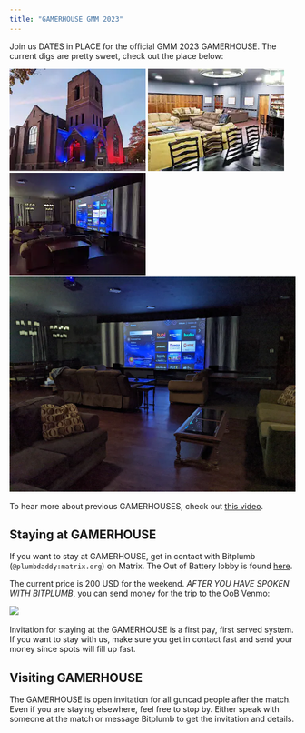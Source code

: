 ```yaml
---
title: "GAMERHOUSE GMM 2023"
---
```


Join us DATES in PLACE for the official GMM 2023 GAMERHOUSE. The current digs are pretty sweet, check out the place below:

![](/assets/pic1.webp)
![](/assets/pic2.webp)
![](/assets/pic3.webp)
![](/assets/pic4.webp)

To hear more about previous GAMERHOUSES, check out [this video](https://www.youtube.com/watch?v=V8j7p5bzxtY).

## Staying at GAMERHOUSE

If you want to stay at GAMERHOUSE, get in contact with Bitplumb (`@plumbdaddy:matrix.org`) on Matrix. The Out of Battery lobby is found [here](https://matrix.to/#/#oob-live-lobby:matrix.org).

The current price is 200 USD for the weekend. *AFTER YOU HAVE SPOKEN WITH BITPLUMB*, you can send money for the trip to the OoB Venmo:

![](oob-venmo.png)

Invitation for staying at the GAMERHOUSE is a first pay, first served system. If you want to stay with us, make sure you get in contact fast and send your money since spots will fill up fast.

## Visiting GAMERHOUSE

The GAMERHOUSE is open invitation for all guncad people after the match. Even if you are staying elsewhere, feel free to stop by. Either speak with someone at the match or message Bitplumb to get the invitation and details.
